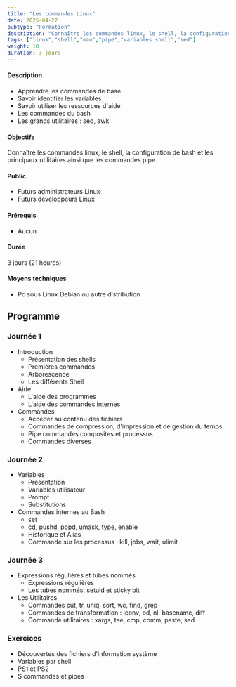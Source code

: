 ```yaml
---
title: "Les commandes Linux"
date: 2025-04-22
pubtype: "Formation"
description: "Connaître les commandes linux, le shell, la configuration de bash et les principaux utilitaires  ainsi que les commandes pipe. "
tags: ["linux","shell","man","pipe","variables shell","sed"]
weight: 10
duration: 3 jours
---
```


#### Description

- Apprendre les commandes de base
- Savoir identifier les variables
- Savoir utiliser les ressources d'aide
- Les commandes du bash
- Les grands utilitaires : sed, awk


#### Objectifs

Connaître les commandes linux, le shell, la configuration de bash et les principaux utilitaires  ainsi que les commandes pipe. 

#### Public

- Futurs administrateurs Linux 
- Futurs développeurs Linux 

#### Prérequis

- Aucun

#### Durée

3 jours (21 heures)

#### Moyens techniques 

- Pc sous Linux Debian ou autre distribution

## Programme


### Journée 1


-  Introduction
    -  Présentation des shells
    -  Premières commandes
    -  Arborescence
    -  Les différents Shell
-  Aide
    -  L'aide des programmes
    -  L'aide des commandes internes
-  Commandes
    -  Accéder au contenu des fichiers 
    -  Commandes de compression, d'impression et de gestion du temps 
    -  Pipe commandes composites et processus
    -  Commandes diverses

### Journée 2 


-  Variables 
    -  Présentation
    -  Variables utilisateur
    -  Prompt
    -  Substitutions 
-  Commandes internes au Bash
    -  set
    -  cd, pushd, popd, umask, type, enable
    -  Historique  et Alias
    -  Commande sur les processus : kill, jobs, wait, ulimit

### Journée 3


-  Expressions régulières et tubes nommés
    -  Expressions régulières
    -  Les tubes nommés, setuid et sticky bit
-  Les Utilitaires 
    -  Commandes cut, tr, uniq, sort, wc, find, grep
    -  Commandes de transformation : iconv, od, nl, basename, diff
    -  Commande utilitaires : xargs, tee, cmp, comm, paste, sed


### Exercices

- Découvertes des fichiers d'information système
- Variables par shell
- PS1 et PS2
- S commandes et pipes



